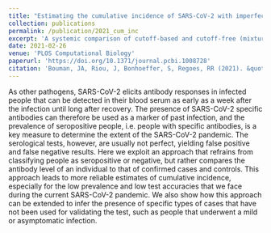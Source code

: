 ```yaml
---
title: "Estimating the cumulative incidence of SARS-CoV-2 with imperfect serological tests: Exploiting cutoff-free approaches"
collection: publications
permalink: /publication/2021_cum_inc
excerpt: 'A systemic comparison of cutoff-based and cutoff-free (mixture model) methods to estimate cumulative incidence of infection using seroprevalence data.'
date: 2021-02-26
venue: 'PLOS Computational Biology'
paperurl: 'https://doi.org/10.1371/journal.pcbi.1008728'
citation: 'Bouman, JA, Riou, J, Bonhoeffer, S, Regoes, RR (2021). &quot;Estimating the cumulative incidence of SARS-CoV-2 with imperfect serological tests: Exploiting cutoff-free approaches&quot; <i>PLOS Computational Biology</i>. 17(2), e1008728.'
---
```


As other pathogens, SARS-CoV-2 elicits antibody responses in infected people that can be detected in their blood serum as early as a week after the infection until long after recovery. The presence of SARS-CoV-2 specific antibodies can therefore be used as a marker of past infection, and the prevalence of seropositive people, i.e. people with specific antibodies, is a key measure to determine the extent of the SARS-CoV-2 pandemic. The serological tests, however, are usually not perfect, yielding false positive and false negative results. Here we exploit an approach that refrains from classifying people as seropositive or negative, but rather compares the antibody level of an individual to that of confirmed cases and controls. This approach leads to more reliable estimates of cumulative incidence, especially for the low prevalence and low test accuracies that we face during the current SARS-CoV-2 pandemic. We also show how this approach can be extended to infer the presence of specific types of cases that have not been used for validating the test, such as people that underwent a mild or asymptomatic infection.
